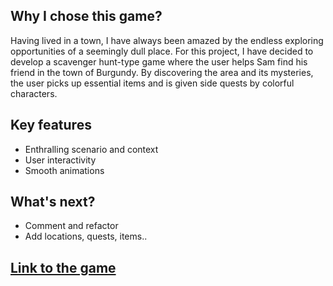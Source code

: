 ## Why I chose this game?

Having lived in a town, I have always been amazed by the endless exploring opportunities of a seemingly dull place.
For this project, I have decided to develop a scavenger hunt-type game where the user helps Sam find his friend in the town of Burgundy. By discovering the area and its mysteries, the user picks up essential items and is given side quests by colorful characters.

## Key features

- Enthralling scenario and context
- User interactivity
- Smooth animations

## What's next?

- Comment and refactor
- Add locations, quests, items..

## [Link to the game](https://avanish-gupta-hous-of-mysteries-game.netlify.app/)
